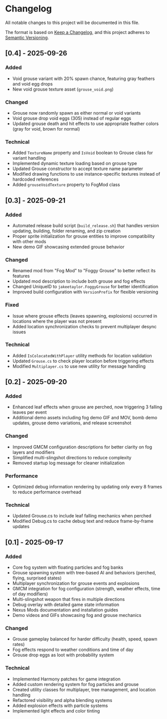 # Changelog

All notable changes to this project will be documented in this file.

The format is based on [Keep a Changelog](https://keepachangelog.com/en/1.0.0/),
and this project adheres to [Semantic Versioning](https://semver.org/spec/v2.0.0.html).

## [0.4] - 2025-09-26

### Added
- Void grouse variant with 20% spawn chance, featuring gray feathers and void egg drops
- New void grouse texture asset (`grouse_void.png`)

### Changed
- Grouse now randomly spawn as either normal or void variants
- Void grouse drop void eggs (305) instead of regular eggs
- Updated grouse death and hit effects to use appropriate feather colors (gray for void, brown for normal)

### Technical
- Added `TextureName` property and `IsVoid` boolean to Grouse class for variant handling
- Implemented dynamic texture loading based on grouse type
- Updated Grouse constructor to accept texture name parameter
- Modified drawing functions to use instance-specific textures instead of hardcoded references
- Added `grouseVoidTexture` property to FogMod class

## [0.3] - 2025-09-21

### Added
- Automated release build script (`build_release.sh`) that handles version updating, building, folder renaming, and zip creation
- Proper sprite initialization for grouse entities to improve compatibility with other mods
- New demo GIF showcasing extended grouse behavior

### Changed
- Renamed mod from "Fog Mod" to "Foggy Grouse" to better reflect its features
- Updated mod description to include both grouse and fog effects
- Changed UniqueID to `jakeetaylor.FoggyGrouse` for better identification
- Improved build configuration with `VersionPrefix` for flexible versioning

### Fixed
- Issue where grouse effects (leaves spawning, explosions) occurred in locations where the player was not present
- Added location synchronization checks to prevent multiplayer desync issues

### Technical
- Added `IsColocatedWithPlayer` utility methods for location validation
- Updated `Grouse.cs` to check player location before triggering effects
- Modified `Multiplayer.cs` to use new utility for message handling

## [0.2] - 2025-09-20

### Added
- Enhanced leaf effects when grouse are perched, now triggering 3 falling leaves per event
- Additional demo assets including fog demo GIF and MOV, bomb demo updates, grouse demo variations, and release screenshot

### Changed
- Improved GMCM configuration descriptions for better clarity on fog layers and modifiers
- Simplified multi-slingshot directions to reduce complexity
- Removed startup log message for cleaner initialization

### Performance
- Optimized debug information rendering by updating only every 8 frames to reduce performance overhead

### Technical
- Updated Grouse.cs to include leaf falling mechanics when perched
- Modified Debug.cs to cache debug text and reduce frame-by-frame updates

## [0.1] - 2025-09-17

### Added
- Core fog system with floating particles and fog banks
- Grouse spawning system with tree-based AI and behaviors (perched, flying, surprised states)
- Multiplayer synchronization for grouse events and explosions
- GMCM integration for fog configuration (strength, weather effects, time of day modifiers)
- Multi-slingshot weapon that fires in multiple directions
- Debug overlay with detailed game state information
- Nexus Mods documentation and installation guides
- Demo videos and GIFs showcasing fog and grouse mechanics

### Changed
- Grouse gameplay balanced for harder difficulty (health, speed, spawn rates)
- Fog effects respond to weather conditions and time of day
- Grouse drop eggs as loot with probability system

### Technical
- Implemented Harmony patches for game integration
- Added custom rendering system for fog particles and grouse
- Created utility classes for multiplayer, tree management, and location handling
- Refactored visibility and alpha blending systems
- Added explosion effects with particle systems
- Implemented light effects and color tinting
